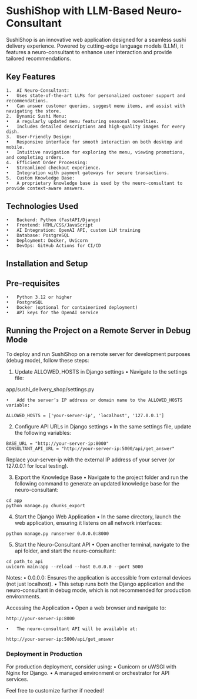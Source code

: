# SushiShop with LLM-Based Neuro-Consultant

SushiShop is an innovative web application designed for a seamless sushi delivery experience. Powered by cutting-edge language models (LLM), it features a neuro-consultant to enhance user interaction and provide tailored recommendations.

## Key Features

    1.	AI Neuro-Consultant:
	•	Uses state-of-the-art LLMs for personalized customer support and recommendations.
	•	Can answer customer queries, suggest menu items, and assist with navigating the store.
	2.	Dynamic Sushi Menu:
	•	A regularly updated menu featuring seasonal novelties.
	•	Includes detailed descriptions and high-quality images for every dish.
	3.	User-Friendly Design:
	•	Responsive interface for smooth interaction on both desktop and mobile.
	•	Intuitive navigation for exploring the menu, viewing promotions, and completing orders.
	4.	Efficient Order Processing:
	•	Streamlined checkout experience.
	•	Integration with payment gateways for secure transactions.
	5.	Custom Knowledge Base:
	•	A proprietary knowledge base is used by the neuro-consultant to provide context-aware answers.

## Technologies Used

    •	Backend: Python (FastAPI/Django)
	•	Frontend: HTML/CSS/JavaScript
	•	AI Integration: OpenAI API, custom LLM training
	•	Database: PostgreSQL
	•	Deployment: Docker, Uvicorn
	•	DevOps: GitHub Actions for CI/CD

## Installation and Setup

## Pre-requisites

    •	Python 3.12 or higher
	•	PostgreSQL
	•	Docker (optional for containerized deployment)
	•	API keys for the OpenAI service

## Running the Project on a Remote Server in Debug Mode

To deploy and run SushiShop on a remote server for development purposes (debug mode), follow these steps:

1. Update ALLOWED_HOSTS in Django settings
   •	Navigate to the settings file:

app/sushi_delivery_shop/settings.py

    •	Add the server’s IP address or domain name to the ALLOWED_HOSTS variable:

```
ALLOWED_HOSTS = ['your-server-ip', 'localhost', '127.0.0.1']
```

2. Configure API URLs in Django settings
   •	In the same settings file, update the following variables:

```
BASE_URL = "http://your-server-ip:8000"
CONSULTANT_API_URL = "http://your-server-ip:5000/api/get_answer"
```

Replace your-server-ip with the external IP address of your server (or 127.0.0.1 for local testing).

3. Export the Knowledge Base
   •	Navigate to the project folder and run the following command to generate an updated knowledge base for the neuro-consultant:

```
cd app
python manage.py chunks_export
```

4. Start the Django Web Application
   •	In the same directory, launch the web application, ensuring it listens on all network interfaces:

```
python manage.py runserver 0.0.0.0:8000
```

5. Start the Neuro-Consultant API
   •	Open another terminal, navigate to the api folder, and start the neuro-consultant:

```
cd path_to_api
uvicorn main:app --reload --host 0.0.0.0 --port 5000
```

Notes:
	•	0.0.0.0: Ensures the application is accessible from external devices (not just localhost).
	•	This setup runs both the Django application and the neuro-consultant in debug mode, which is not recommended for production environments.

Accessing the Application
	•	Open a web browser and navigate to:

`http://your-server-ip:8000`

    •	The neuro-consultant API will be available at:

`http://your-server-ip:5000/api/get_answer`

### Deployment in Production

For production deployment, consider using:
	•	Gunicorn or uWSGI with Nginx for Django.
	•	A managed environment or orchestrator for API services.

Feel free to customize further if needed!
